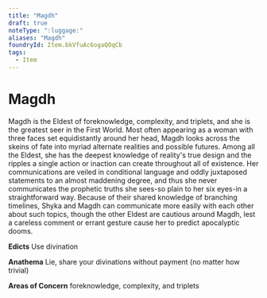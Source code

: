 ```yaml
---
title: "Magdh"
draft: true
noteType: ":luggage:"
aliases: "Magdh"
foundryId: Item.bkVfuAc6ogaQOqCb
tags:
  - Item
---
```


# Magdh

Magdh is the Eldest of foreknowledge, complexity, and triplets, and she is the greatest seer in the First World. Most often appearing as a woman with three faces set equidistantly around her head, Magdh looks across the skeins of fate into myriad alternate realities and possible futures. Among all the Eldest, she has the deepest knowledge of reality's true design and the ripples a single action or inaction can create throughout all of existence. Her communications are veiled in conditional language and oddly juxtaposed statements to an almost maddening degree, and thus she never communicates the prophetic truths she sees-so plain to her six eyes-in a straightforward way. Because of their shared knowledge of branching timelines, Shyka and Magdh can communicate more easily with each other about such topics, though the other Eldest are cautious around Magdh, lest a careless comment or errant gesture cause her to predict apocalyptic dooms.

**Edicts** Use divination

**Anathema** Lie, share your divinations without payment (no matter how trivial)

**Areas of Concern** foreknowledge, complexity, and triplets
